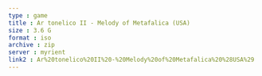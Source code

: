 ```yaml
---
type : game
title : Ar tonelico II - Melody of Metafalica (USA)
size : 3.6 G
format : iso
archive : zip
server : myrient
link2 : Ar%20tonelico%20II%20-%20Melody%20of%20Metafalica%20%28USA%29
---
```


